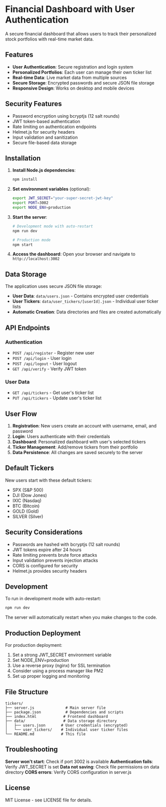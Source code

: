 # Financial Dashboard with User Authentication

A secure financial dashboard that allows users to track their personalized stock portfolios with real-time market data.

## Features

- **User Authentication**: Secure registration and login system
- **Personalized Portfolios**: Each user can manage their own ticker list
- **Real-time Data**: Live market data from multiple sources
- **Secure Storage**: Encrypted passwords and secure JSON file storage
- **Responsive Design**: Works on desktop and mobile devices

## Security Features

- Password encryption using bcryptjs (12 salt rounds)
- JWT token-based authentication
- Rate limiting on authentication endpoints
- Helmet.js for security headers
- Input validation and sanitization
- Secure file-based data storage

## Installation

1. **Install Node.js dependencies**:
   ```bash
   npm install
   ```

2. **Set environment variables** (optional):
   ```bash
   export JWT_SECRET="your-super-secret-jwt-key"
   export PORT=3002
   export NODE_ENV=production
   ```

3. **Start the server**:
   ```bash
   # Development mode with auto-restart
   npm run dev
   
   # Production mode
   npm start
   ```

4. **Access the dashboard**:
   Open your browser and navigate to `http://localhost:3002`

## Data Storage

The application uses secure JSON file storage:

- **User Data**: `data/users.json` - Contains encrypted user credentials
- **User Tickers**: `data/user_tickers/[userId].json` - Individual user ticker lists
- **Automatic Creation**: Data directories and files are created automatically

## API Endpoints

### Authentication
- `POST /api/register` - Register new user
- `POST /api/login` - User login
- `POST /api/logout` - User logout
- `GET /api/verify` - Verify JWT token

### User Data
- `GET /api/tickers` - Get user's ticker list
- `PUT /api/tickers` - Update user's ticker list

## User Flow

1. **Registration**: New users create an account with username, email, and password
2. **Login**: Users authenticate with their credentials
3. **Dashboard**: Personalized dashboard with user's selected tickers
4. **Ticker Management**: Add/remove tickers from their portfolio
5. **Data Persistence**: All changes are saved securely to the server

## Default Tickers

New users start with these default tickers:
- SPX (S&P 500)
- DJI (Dow Jones)
- IXIC (Nasdaq)
- BTC (Bitcoin)
- GOLD (Gold)
- SILVER (Silver)

## Security Considerations

- Passwords are hashed with bcryptjs (12 salt rounds)
- JWT tokens expire after 24 hours
- Rate limiting prevents brute force attacks
- Input validation prevents injection attacks
- CORS is configured for security
- Helmet.js provides security headers

## Development

To run in development mode with auto-restart:
```bash
npm run dev
```

The server will automatically restart when you make changes to the code.

## Production Deployment

For production deployment:

1. Set a strong JWT_SECRET environment variable
2. Set NODE_ENV=production
3. Use a reverse proxy (nginx) for SSL termination
4. Consider using a process manager like PM2
5. Set up proper logging and monitoring

## File Structure

```
tickers/
├── server.js              # Main server file
├── package.json           # Dependencies and scripts
├── index.html            # Frontend dashboard
├── data/                 # Data storage directory
│   ├── users.json       # User credentials (encrypted)
│   └── user_tickers/    # Individual user ticker files
└── README.md            # This file
```

## Troubleshooting

**Server won't start**: Check if port 3002 is available
**Authentication fails**: Verify JWT_SECRET is set
**Data not saving**: Check file permissions on data directory
**CORS errors**: Verify CORS configuration in server.js

## License

MIT License - see LICENSE file for details.

